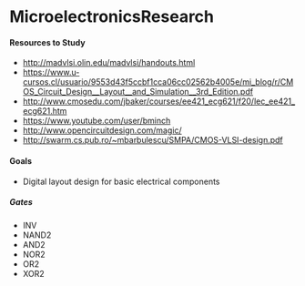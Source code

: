 # MicroelectronicsResearch

#### Resources to Study
* http://madvlsi.olin.edu/madvlsi/handouts.html
* https://www.u-cursos.cl/usuario/9553d43f5ccbf1cca06cc02562b4005e/mi_blog/r/CMOS_Circuit_Design__Layout__and_Simulation__3rd_Edition.pdf
* http://www.cmosedu.com/jbaker/courses/ee421_ecg621/f20/lec_ee421_ecg621.htm
* https://www.youtube.com/user/bminch
* http://www.opencircuitdesign.com/magic/
* http://swarm.cs.pub.ro/~mbarbulescu/SMPA/CMOS-VLSI-design.pdf

#### Goals
* Digital layout design for basic electrical components
##### Gates
* INV
* NAND2
* AND2
* NOR2
* OR2
* XOR2
